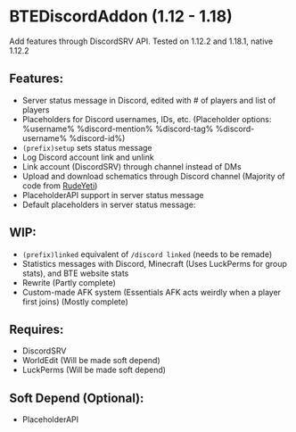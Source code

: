 # BTEDiscordAddon (1.12 - 1.18)
Add features through DiscordSRV API. Tested on 1.12.2 and 1.18.1, native 1.12.2

## Features:
- Server status message in Discord, edited with # of players and list of players
- Placeholders for Discord usernames, IDs, etc. (Placeholder options: %username% %discord-mention% %discord-tag% %discord-username% %discord-id%)
- `(prefix)setup` sets status message
- Log Discord account link and unlink
- Link account (DiscordSRV) through channel instead of DMs
- Upload and download schematics through Discord channel (Majority of code from [RudeYeti](https://github.com/RudeYeti))
- PlaceholderAPI support in server status message
- Default placeholders in server status message: 

## WIP:
- `(prefix)linked` equivalent of `/discord linked` (needs to be remade)
- Statistics messages with Discord, Minecraft (Uses LuckPerms for group stats), and BTE website stats
- Rewrite (Partly complete)
- Custom-made AFK system (Essentials AFK acts weirdly when a player first joins) (Mostly complete)

## Requires: 
- DiscordSRV
- WorldEdit (Will be made soft depend)
- LuckPerms (Will be made soft depend)

## Soft Depend (Optional):
- PlaceholderAPI
